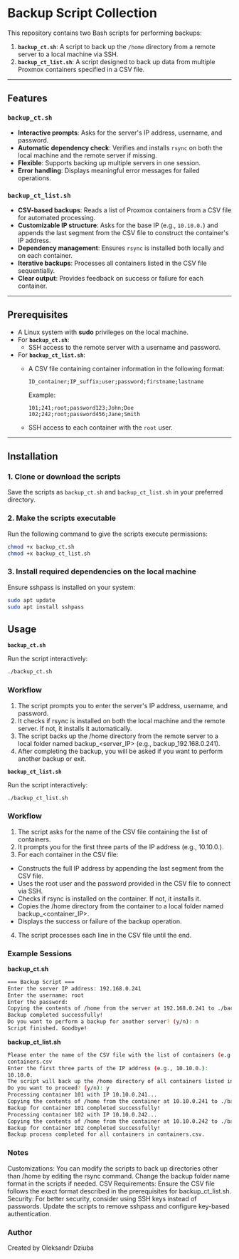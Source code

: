 # Backup Script Collection

This repository contains two Bash scripts for performing backups:

1. **`backup_ct.sh`**: A script to back up the `/home` directory from a remote server to a local machine via SSH.
2. **`backup_ct_list.sh`**: A script designed to back up data from multiple Proxmox containers specified in a CSV file.

---

## Features

### `backup_ct.sh`
- **Interactive prompts**: Asks for the server's IP address, username, and password.
- **Automatic dependency check**: Verifies and installs `rsync` on both the local machine and the remote server if missing.
- **Flexible**: Supports backing up multiple servers in one session.
- **Error handling**: Displays meaningful error messages for failed operations.

### `backup_ct_list.sh`
- **CSV-based backups**: Reads a list of Proxmox containers from a CSV file for automated processing.
- **Customizable IP structure**: Asks for the base IP (e.g., `10.10.0.`) and appends the last segment from the CSV file to construct the container's IP address.
- **Dependency management**: Ensures `rsync` is installed both locally and on each container.
- **Iterative backups**: Processes all containers listed in the CSV file sequentially.
- **Clear output**: Provides feedback on success or failure for each container.

---

## Prerequisites

- A Linux system with **sudo** privileges on the local machine.
- For **`backup_ct.sh`**:
  - SSH access to the remote server with a username and password.
- For **`backup_ct_list.sh`**:
  - A CSV file containing container information in the following format:
    ```
    ID_container;IP_suffix;user;password;firstname;lastname
    ```

    Example:
    ```
    101;241;root;password123;John;Doe
    102;242;root;password456;Jane;Smith
    ```
  - SSH access to each container with the `root` user.

---

## Installation

### 1. Clone or download the scripts
Save the scripts as `backup_ct.sh` and `backup_ct_list.sh` in your preferred directory.

### 2. Make the scripts executable
Run the following command to give the scripts execute permissions:
```bash
chmod +x backup_ct.sh
chmod +x backup_ct_list.sh
```
### 3. Install required dependencies on the local machine
Ensure sshpass is installed on your system:
```bash
sudo apt update
sudo apt install sshpass
```
## Usage

**`backup_ct.sh`**

Run the script interactively:
```bash
./backup_ct.sh
```

### Workflow
1. The script prompts you to enter the server's IP address, username, and password.
2. It checks if rsync is installed on both the local machine and the remote server. If not, it installs it automatically.
3. The script backs up the /home directory from the remote server to a local folder named backup_<server_IP> (e.g., backup_192.168.0.241).
4. After completing the backup, you will be asked if you want to perform another backup or exit.

**`backup_ct_list.sh`**

Run the script interactively:

```bash
./backup_ct_list.sh
```
### Workflow
1. The script asks for the name of the CSV file containing the list of containers.
2. It prompts you for the first three parts of the IP address (e.g., 10.10.0.).
3. For each container in the CSV file:
- Constructs the full IP address by appending the last segment from the CSV file.
- Uses the root user and the password provided in the CSV file to connect via SSH.
- Checks if rsync is installed on the container. If not, it installs it.
- Copies the /home directory from the container to a local folder named backup_<container_IP>.
- Displays the success or failure of the backup operation.
4. The script processes each line in the CSV file until the end.

### Example Sessions

**backup_ct.sh**
```bash
=== Backup Script ===
Enter the server IP address: 192.168.0.241
Enter the username: root
Enter the password: 
Copying the contents of /home from the server at 192.168.0.241 to ./backup_192.168.0.241...
Backup completed successfully!
Do you want to perform a backup for another server? (y/n): n
Script finished. Goodbye!
```

**backup_ct_list.sh**
```bash
Please enter the name of the CSV file with the list of containers (e.g., montest.csv):
containers.csv
Enter the first three parts of the IP address (e.g., 10.10.0.):
10.10.0.
The script will back up the /home directory of all containers listed in containers.csv.
Do you want to proceed? (y/n): y
Processing container 101 with IP 10.10.0.241...
Copying the contents of /home from the container at 10.10.0.241 to ./backup_10.10.0.241...
Backup for container 101 completed successfully!
Processing container 102 with IP 10.10.0.242...
Copying the contents of /home from the container at 10.10.0.242 to ./backup_10.10.0.242...
Backup for container 102 completed successfully!
Backup process completed for all containers in containers.csv.
```

### Notes
Customizations:
You can modify the scripts to back up directories other than /home by editing the rsync command.
Change the backup folder name format in the scripts if needed.
CSV Requirements: Ensure the CSV file follows the exact format described in the prerequisites for backup_ct_list.sh.
Security: For better security, consider using SSH keys instead of passwords. Update the scripts to remove sshpass and configure key-based authentication.

### Author
Created by Oleksandr Dziuba


